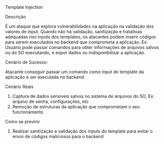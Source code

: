 
Template Injection


Descrição

É um ataque que explora vulnerabilidades na aplicação na validação dos valores de input. Quando não há validação,
sanitização e tratativas adequadas nos inputs dos templates, os atacantes podem inserir códigos para serem executados no backend
que comprometa a aplicação. Ex: Usuário pode passar comandos para obter informações de arquivos salvos ou do SO
executando, e expor dados ou indisponibilizar a aplicação.


Cenário de Sucesso:

Atacante conseguir passar um comando como input do template da aplicação e ser executada no backend.




Cenário Reais

1) Captura de dados sensiveis salvos no sistema de arquivos do SO, Ex: arquivo de senha, configurações, etc
2) Remoção de estruturas da aplicação que comprometam o seu funcionamento


Como se previnir

1) Realizar sanitização e validação dos inputs do template para evitar o envio de códigos maliciosos para o backend